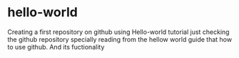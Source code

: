 # hello-world
Creating a first repository on github using Hello-world tutorial
just checking the github repository specially reading from the hellow world guide
that how to use github.
And its fuctionality
